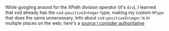 While googling around for the XPath division operator (it's `div`), I learned that xsd already has the `xsd:positiveInteger` type, making my custom `NType` that does the same unnecessary.  Info about `xsd:positiveInteger` is in multiple places on the web; here's a [source I consider authoritative](http://www.datypic.com/sc/xsd11/t-xsd_positiveInteger.html)
